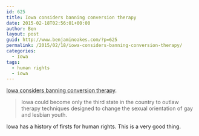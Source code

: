 ```yaml
---
id: 625
title: Iowa considers banning conversion therapy
date: 2015-02-18T02:56:01+00:00
author: Ben
layout: post
guid: http://www.benjaminoakes.com/?p=625
permalink: /2015/02/18/iowa-considers-banning-conversion-therapy/
categories:
  - Iowa
tags:
  - human rights
  - iowa
---
```

[Iowa considers banning conversion therapy](http://www.desmoinesregister.com/story/news/politics/2015/02/17/conversion-therapy-ban-iowa/23587497/).

> Iowa could become only the third state in the country to outlaw therapy techniques designed to change the sexual orientation of gay and lesbian youth.

Iowa has a history of firsts for human rights. This is a very good thing.